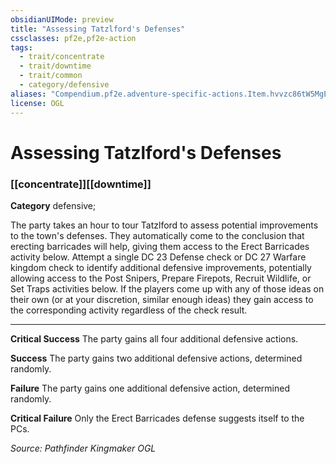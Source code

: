```yaml
---
obsidianUIMode: preview
title: "Assessing Tatzlford's Defenses"
cssclasses: pf2e,pf2e-action
tags:
  - trait/concentrate
  - trait/downtime
  - trait/common
  - category/defensive
aliases: "Compendium.pf2e.adventure-specific-actions.Item.hvvzc86tW5MgElMB"
license: OGL
---
```

# Assessing Tatzlford's Defenses

### [[concentrate]][[downtime]]

**Category** defensive; 




The party takes an hour to tour Tatzlford to assess potential improvements to the town's defenses. They automatically come to the conclusion that erecting barricades will help, giving them access to the Erect Barricades activity below. Attempt a single DC 23 Defense check or DC 27 Warfare kingdom check to identify additional defensive improvements, potentially allowing access to the Post Snipers, Prepare Firepots, Recruit Wildlife, or Set Traps activities below. If the players come up with any of those ideas on their own (or at your discretion, similar enough ideas) they gain access to the corresponding activity regardless of the check result.

* * *

**Critical Success** The party gains all four additional defensive actions.

**Success** The party gains two additional defensive actions, determined randomly.

**Failure** The party gains one additional defensive action, determined randomly.

**Critical Failure** Only the Erect Barricades defense suggests itself to the PCs.

*Source: Pathfinder Kingmaker*
*OGL*